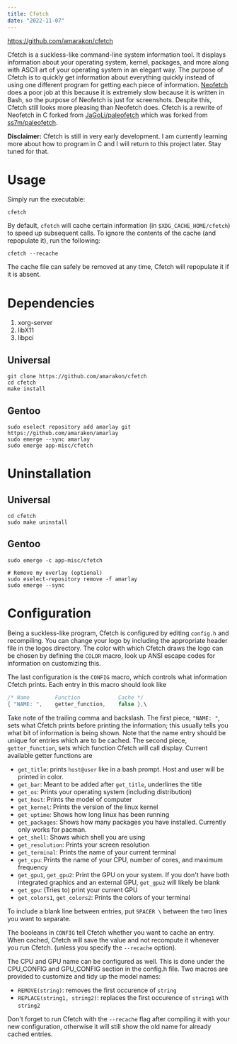 ```yaml
---
title: Cfetch
date: "2022-11-07"
---
```


https://github.com/amarakon/cfetch

Cfetch is a suckless-like command-line system information tool.
It displays information about your operating system, kernel, packages, and more along with ASCII art of your operating system in an elegant way.
The purpose of Cfetch is to quickly get information about everything quickly instead of using one different program for getting each piece of information.
[Neofetch](https://github.com/dylanaraps/neofetch) does a poor job at this because it is extremely slow because it is written in Bash, so the purpose of Neofetch is just for screenshots.
Despite this, Cfetch still looks more pleasing than Neofetch does.
Cfetch is a rewrite of Neofetch in C forked from [JaGoLi/paleofetch](https://github.com/JaGoLi/paleofetch) which was forked from [ss7m/paleofetch](https://github.com/ss7m/paleofetch).

**Disclaimer:** Cfetch is still in very early development.
I am currently learning more about how to program in C and I will return to this project later.
Stay tuned for that.

# Usage

Simply run the executable:

```shell
cfetch
```

By default, `cfetch` will cache certain  information (in `$XDG_CACHE_HOME/cfetch`)
to speed up subsequent calls. To ignore the contents of the cache (and repopulate it), run the following:

```shell
cfetch --recache
```

The cache file can safely be removed at any time, Cfetch will repopulate it if it is absent.

# Dependencies

1. xorg-server
1. libX11
1. libpci

## Universal

```shell
git clone https://github.com/amarakon/cfetch
cd cfetch
make install
```

## Gentoo

```shell
sudo eselect repository add amarlay git https://github.com/amarakon/amarlay
sudo emerge --sync amarlay
sudo emerge app-misc/cfetch
```

# Uninstallation

## Universal

```shell
cd cfetch
sudo make uninstall
```

## Gentoo

```shell
sudo emerge -c app-misc/cfetch

# Remove my overlay (optional)
sudo eselect-repository remove -f amarlay
sudo emerge --sync
```

# Configuration

Being a suckless-like program, Cfetch is configured by editing `config.h` and recompiling.
You can change your logo by including the appropriate header file in the logos directory.
The color with which Cfetch draws the logo can be chosen by defining the `COLOR` macro,
look up ANSI escape codes for information on customizing this.

The last configuration is the `CONFIG` macro, which controls what information Cfetch 
prints. Each entry in this macro should look like

```c
/* Name        Function            Cache */
{ "NAME: ",    getter_function,    false },\
```
    
Take note of the trailing comma and backslash. The first piece, `"NAME: "`, sets
what Cfetch prints before printing the information; this usually tells you what
bit of information is being shown. Note that the name entry should be unique for entries
which are to be cached. The second piece, `getter_function`, sets
which function Cfetch will call display. Current available getter functions are

* `get_title`: prints `host@user` like in a bash prompt. Host and user will be printed in color.
* `get_bar`: Meant to be added after `get_title`, underlines the title
* `get_os`: Prints your operating system (including distribution)
* `get_host`: Prints the model of computer
* `get_kernel`: Prints the version of the linux kernel
* `get_uptime`: Shows how long linux has been running
* `get_packages`: Shows how many packages you have installed. Currently only works for pacman.
* `get_shell`: Shows which shell you are using
* `get_resolution`: Prints your screen resolution
* `get_terminal`: Prints the name of your current terminal
* `get_cpu`: Prints the name of your CPU, number of cores, and maximum frequency
* `get_gpu1`, `get_gpu2`: Print the GPU on your system. If you don't have both integrated graphics and an external GPU, `get_gpu2` will likely be blank
* `get_gpu`: (Tries to) print your current GPU
* `get_colors1`, `get_colors2`: Prints the colors of your terminal

To include a blank line between entries, put `SPACER \` between the two lines
you want to separate.

The booleans in `CONFIG` tell Cfetch whether you want to cache an entry.
When cached, Cfetch will save the value and not recompute it whenever you run Cfetch. 
(unless you specify the `--recache` option).

The CPU and GPU name can be configured as well. This is done under the CPU_CONFIG and GPU_CONFIG section
in the config.h file. Two macros are provided to customize and tidy up the model names:

* `REMOVE(string)`: removes the first occurence of `string`
* `REPLACE(string1, string2)`: replaces the first occurence of `string1` with `string2`

Don't forget to run Cfetch with the `--recache` flag after compiling it with your new
configuration, otherwise it will still show the old name for already cached entries.
